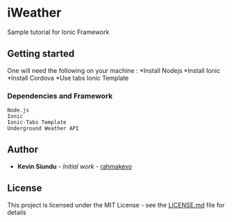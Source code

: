 # iWeather

Sample tutorial for Ionic Framework

## Getting started

One will need the following on your machine :
*Install Nodejs
*Install Ionic
*Install Cordova
*Use tabs Ionic Template

### Dependencies and Framework

```
Node.js
Ionic
Ionic-Tabs Template
Underground Weather API
```

## Author

* **Kevin Siundu** - *Initial work* - [rahmakevo](https://github.com/rahmakevo)

## License

This project is licensed under the MIT License - see the [LICENSE.md](LICENSE.md) file for details
